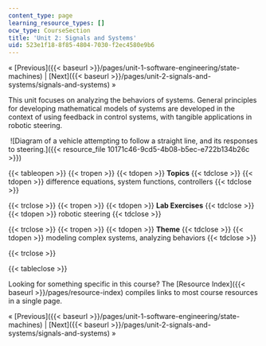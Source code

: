 ```yaml
---
content_type: page
learning_resource_types: []
ocw_type: CourseSection
title: 'Unit 2: Signals and Systems'
uid: 523e1f18-8f85-4804-7030-f2ec4580e9b6
---
```


« [Previous]({{< baseurl >}}/pages/unit-1-software-engineering/state-machines) | [Next]({{< baseurl >}}/pages/unit-2-signals-and-systems/signals-and-systems) »

This unit focuses on analyzing the behaviors of systems. General principles for developing mathematical models of systems are developed in the context of using feedback in control systems, with tangible applications in robotic steering.

 ![Diagram of a vehicle attempting to follow a straight line, and its responses to steering.]({{< resource_file 10171c46-9cd5-4b08-b5ec-e722b134b26c >}})

{{< tableopen >}}
{{< tropen >}}
{{< tdopen >}}
**Topics**
{{< tdclose >}}
{{< tdopen >}}
difference equations, system functions, controllers
{{< tdclose >}}

{{< trclose >}}
{{< tropen >}}
{{< tdopen >}}
**Lab Exercises**
{{< tdclose >}}
{{< tdopen >}}
robotic steering
{{< tdclose >}}

{{< trclose >}}
{{< tropen >}}
{{< tdopen >}}
**Theme**
{{< tdclose >}}
{{< tdopen >}}
modeling complex systems, analyzing behaviors
{{< tdclose >}}

{{< trclose >}}

{{< tableclose >}}

Looking for something specific in this course? The [Resource Index]({{< baseurl >}}/pages/resource-index) compiles links to most course resources in a single page.

« [Previous]({{< baseurl >}}/pages/unit-1-software-engineering/state-machines) | [Next]({{< baseurl >}}/pages/unit-2-signals-and-systems/signals-and-systems) »